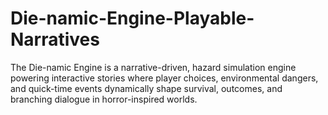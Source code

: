 # Die-namic-Engine-Playable-Narratives
The Die-namic Engine is a narrative-driven, hazard simulation engine powering interactive stories where player choices, environmental dangers, and quick-time events dynamically shape survival, outcomes, and branching dialogue in horror-inspired worlds.

